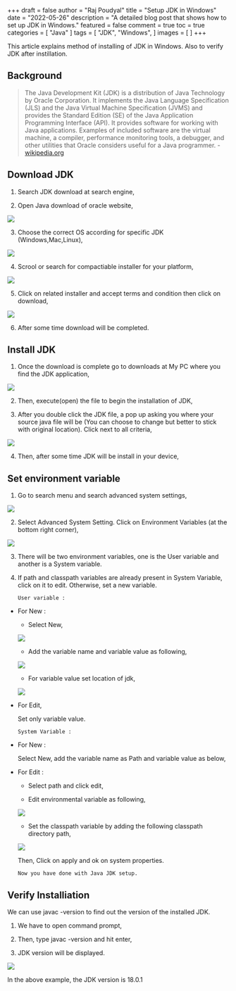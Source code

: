 +++
draft = false
author = "Raj Poudyal"
title = "Setup JDK in Windows"
date = "2022-05-26"
description = "A detailed blog post that shows how to set up JDK in Windows."
featured = false
comment = true
toc = true
categories = [
"Java"
]
tags = [
"JDK",
"Windows",
]
images = [
]
+++

This article explains method of installing of JDK in Windows. Also to verify JDK after instillation. 

<!--more-->

## Background


> The Java Development Kit (JDK) is a distribution of Java Technology by Oracle Corporation. It implements the Java Language Specification (JLS) and the Java Virtual Machine Specification (JVMS) and provides the Standard Edition (SE) of the Java Application Programming Interface (API). It provides software for working with Java applications. Examples of included software are the virtual machine, a compiler, performance monitoring tools, a debugger, and other utilities that Oracle considers useful for a Java programmer. - [wikipedia.org](https://en.wikipedia.org/wiki/Java_Development_Kit)



## Download JDK 


1. Search JDK download at search engine,

2. Open Java download of oracle website,

![](/images/setup-jdk-in-windows/1.jpg)

3. Choose the correct OS according for specific JDK (Windows,Mac,Linux),

![](/images/setup-jdk-in-windows/2.jpg)

4. Scrool or search for compactiable installer for your platform,

![](/images/setup-jdk-in-windows/3.jpg)

5. Click on related installer and accept terms and condition then click on download,

![](/images/setup-jdk-in-windows/4.jpg)

6. After some time download will be completed.



## Install JDK


1. Once the download is complete go to downloads at My PC where you find the JDK application,

![](/images/setup-jdk-in-windows/5.jpg)


2. Then, execute(open) the file to begin the installation of JDK,


3. After you double click the JDK file, a pop up asking you where your source java file will be (You can choose to change but better to stick with original location). Click next to all criteria,

![](/images/setup-jdk-in-windows/24.jpg)


4. Then, after some time JDK will be install in your device, 



## Set environment variable


1. Go to search menu and search advanced system settings, 

![](/images/setup-jdk-in-windows/8.jpg)


2. Select Advanced System Setting.
Click on Environment Variables (at the bottom right corner),

![](/images/setup-jdk-in-windows/9.jpg)


3. There will be two environment variables, one is the User variable and another is a System variable.


4. If path and classpath variables are already present in System Variable, click on it to edit. Otherwise, set a new variable.

       User variable :


* For New :

  + Select New,

  ![](/images/setup-jdk-in-windows/10.jpg)


  + Add the variable name and variable value 
      as following,
  
  ![](/images/setup-jdk-in-windows/11.jpg)


  + For variable value set location of jdk,
  
  ![](/images/setup-jdk-in-windows/19.jpg)

* For Edit, 

  Set only variable value.


      System Variable : 


* For New :

    Select New, add the variable name as Path and variable value as below,
       

* For Edit :
  
    + Select  path and click edit,


    + Edit environmental variable as following,

    ![](/images/setup-jdk-in-windows/14.jpg)


    + Set the classpath variable by adding the following classpath directory path,

    ![](/images/setup-jdk-in-windows/20.jpg)
    

  Then, Click on apply and ok on system properties.


      Now you have done with Java JDK setup. 



## Verify Installiation


We can use javac -version to find out the version of the installed JDK.

1. We have to open command prompt,


2. Then, type javac -version and hit enter,


3. JDK version will be displayed.

  ![](/images/setup-jdk-in-windows/6.jpg)


In the above example, the JDK version is 18.0.1



